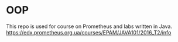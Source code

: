 # OOP
This repo is used for course on Prometheus and labs written in Java.
https://edx.prometheus.org.ua/courses/EPAM/JAVA101/2016_T2/info
